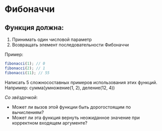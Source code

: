 # Фибоначчи

## Функция должна:
1. Принимать один числовой параметр
2. Возвращать элемент последовательности Фибоначчи

Пример:
```javascript
fibonacci(1); // 0
fibonacci(2); // 1
fibonacci(11); // 55
```

Написать 5 сложносоставных примеров использования этих функций.
Например: сумма(умножение(1, 2), деление(12, 4))

*Со звёздочкой*:

* Может ли вызов этой функции быть дорогостоящим 
по вычислениям?
* Может ли эта функция вернуть неожиданное значение
при корректном входящем аргументе?